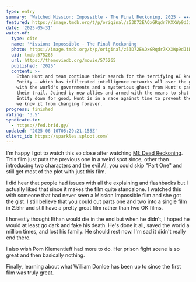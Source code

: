 ```yaml
---
type: entry
summary: 'Watched Mission: Impossible - The Final Reckoning, 2025 - ★★★½'
featured: https://image.tmdb.org/t/p/original/z53D72EAOxGRqdr7KXXWp9dJiDe.jpg
date: '2025-05-31'
watch-of:
  type: cite
  name: 'Mission: Impossible - The Final Reckoning'
  photo: https://image.tmdb.org/t/p/original/z53D72EAOxGRqdr7KXXWp9dJiDe.jpg
  uid: tmdb:575265
  url: https://themoviedb.org/movie/575265
  published: '2025'
  content: >-
    Ethan Hunt and team continue their search for the terrifying AI known as the
    Entity — which has infiltrated intelligence networks all over the globe —
    with the world's governments and a mysterious ghost from Hunt's past on
    their trail. Joined by new allies and armed with the means to shut the
    Entity down for good, Hunt is in a race against time to prevent the world as
    we know it from changing forever.
progress: finished
rating: '3.5'
syndicate-to:
  - https://fed.brid.gy/
updated: '2025-06-10T05:29:21.155Z'
client_id: https://sparkles.sploot.com/
---
```

I'm happy I got to watch this so close after watching [MI: Dead Reckoning](/watched/1747546413-mission-impossible---dead-reckoning-part-one-2023/). This film just puts the previous one in a weird spot since, other than introducing two characters and the evil AI, you could skip "Part One" and still get most of the plot with just this film.

I did hear that people had issues with all the explaining and flashbacks but I actually liked that since it makes the film quite standalone. I watched this with someone that had never seen a Mission Impossible film and she got the gist. I still believe that you could cut parts one and two into a single film in 2.5hr and still have a pretty great film rather than two OK films.

<spoiler>I honestly thought Ethan would die in the end but when he didn't, I hoped he would at least go dark and fake his death. He's done it all, saved the world a million times, and lost his family. He should rest now. I'm sad it didn't really end there.</spoiler>

<spoiler>I also wish Pom Klementieff had more to do. Her prison fight scene is so great and then basically nothing.</spoiler>

<spoiler>Finally, learning about what William Donloe has been up to since the first film was truly great.</spoiler>
